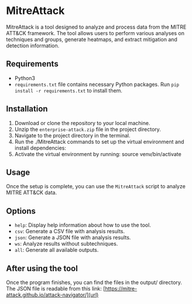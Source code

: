 # MitreAttack

MitreAttack is a tool designed to analyze and process data from the MITRE ATT&CK framework. The tool allows users to perform various analyses on techniques and groups, generate heatmaps, and extract mitigation and detection information.

## Requirements
- Python3
- `requirements.txt` file contains necessary Python packages. Run `pip install -r requirements.txt` to install them.

## Installation
1. Download or clone the repository to your local machine.
2. Unzip the `enterprise-attack.zip` file in the project directory.
3. Navigate to the project directory in the terminal.
4. Run the ./MitreAttack commands to set up the virtual environment and install dependencies:
5. Activate the virtual environment by running:
    source venv/bin/activate

## Usage
Once the setup is complete, you can use the `MitreAttack` script to analyze MITRE ATT&CK data.


## Options
- `help`: Display help information about how to use the tool.
- `csv`: Generate a CSV file with analysis results.
- `json`: Generate a JSON file with analysis results.
- `ws`: Analyze results without subtechniques.
- `all`: Generate all available outputs.

## After using the tool
Once the program finishes, you can find the files in the output/ directory. The JSON file is readable from this link: [https://mitre-attack.github.io/attack-navigator/](url)
